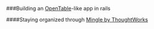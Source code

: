 ###Building an [OpenTable](http://www.opentable.com/toronto-restaurants)-like app in rails

####Staying organized through [Mingle by ThoughtWorks](http://www.thoughtworks.com/products/mingle-agile-project-management)